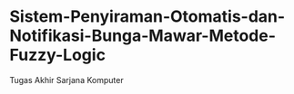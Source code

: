 # Sistem-Penyiraman-Otomatis-dan-Notifikasi-Bunga-Mawar-Metode-Fuzzy-Logic
 Tugas Akhir Sarjana Komputer
